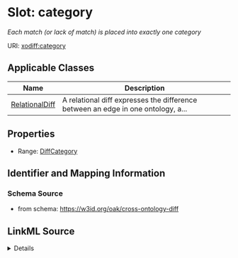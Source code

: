 # Slot: category
_Each match (or lack of match) is placed into exactly one category_


URI: [xodiff:category](https://w3id.org/oak/cross-ontology-diff/category)



<!-- no inheritance hierarchy -->




## Applicable Classes

| Name | Description |
| --- | --- |
[RelationalDiff](RelationalDiff.md) | A relational diff expresses the difference between an edge in one ontology, a...






## Properties

* Range: [DiffCategory](DiffCategory.md)







## Identifier and Mapping Information







### Schema Source


* from schema: https://w3id.org/oak/cross-ontology-diff




## LinkML Source

<details>
```yaml
name: category
description: Each match (or lack of match) is placed into exactly one category
from_schema: https://w3id.org/oak/cross-ontology-diff
rank: 1000
alias: category
owner: RelationalDiff
domain_of:
- RelationalDiff
range: DiffCategory

```
</details>